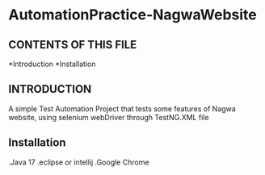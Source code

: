 # AutomationPractice-NagwaWebsite

CONTENTS OF THIS FILE 
--------------------
*Introduction
*Installation


INTRODUCTION
-----------
A simple Test Automation Project that tests some features of Nagwa website, using selenium webDriver through TestNG.XML file


Installation
-----------
.Java 17
.eclipse or intellij
.Google Chrome

